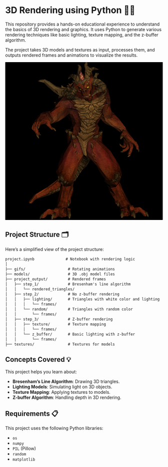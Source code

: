 # 3D Rendering using Python 🎨✨
This repository provides a hands-on educational experience to understand the basics of 3D rendering and graphics. It uses Python to generate various rendering techniques like basic lighting, texture mapping, and the z-buffer algorithm.

The project takes 3D models and textures as input, processes them, and outputs rendered frames and animations to visualize the results.

![Model](project_output/step_3/texture/frames/diablo3_pose/diablo3_pose_350.png?raw=true)

## Project Structure 🗂️

Here’s a simplified view of the project structure:

```
project.ipynb              # Notebook with rendering logic 
│
├── gifs/                   # Rotating animations
├── models/                 # 3D .obj model files
├── project_output/         # Rendered frames
│   ├── step_1/             # Bresenham's line algorithm
│   │   └── rendered_triangles/
│   ├── step_2/             # No z-buffer rendering
│   │   ├── lighting/       # Triangles with white color and lighting
│   │   │   └── frames/
│   │   └── random/         # Triangles with random color
│   │       └── frames/
│   ├── step_3/             # Z-buffer rendering
│   │   ├── texture/        # Texture mapping
│   │   │   └── frames/
│   │   └── z_buffer/       # Basic lighting with z-buffer
│   │       └── frames/
├── textures/               # Textures for models
```
## Concepts Covered 💡

This project helps you learn about:
- **Bresenham’s Line Algorithm**: Drawing 3D triangles.
- **Lighting Models**: Simulating light on 3D objects.
- **Texture Mapping**: Applying textures to models.
- **Z-buffer Algorithm**: Handling depth in 3D rendering.

## Requirements 📋

This project uses the following Python libraries:
- `os`
- `numpy`
- `PIL` (Pillow)
- `random`
- `matplotlib`
